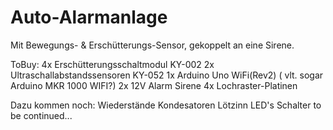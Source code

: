 # Auto-Alarmanlage

Mit Bewegungs- &amp; Erschütterungs-Sensor, gekoppelt an eine Sirene.

ToBuy: 4x Erschütterungsschaltmodul KY-002 
       2x Ultraschallabstandssensoren KY-052
       1x Arduino Uno WiFi(Rev2) ( vlt. sogar Arduino MKR 1000 WIFI?)
       2x 12V Alarm Sirene
       4x Lochraster-Platinen
       
 Dazu kommen noch: Wiederstände 
                   Kondesatoren 
                   Lötzinn 
                   LED's 
                   Schalter 
                   to be continued...      
